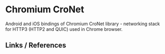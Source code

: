 # Chromium CroNet  

Android and iOS bindings of Chromium CroNet library - networking stack for HTTP3 
(HTTP2 and QUIC) used in Chrome browser.


## Links / References

